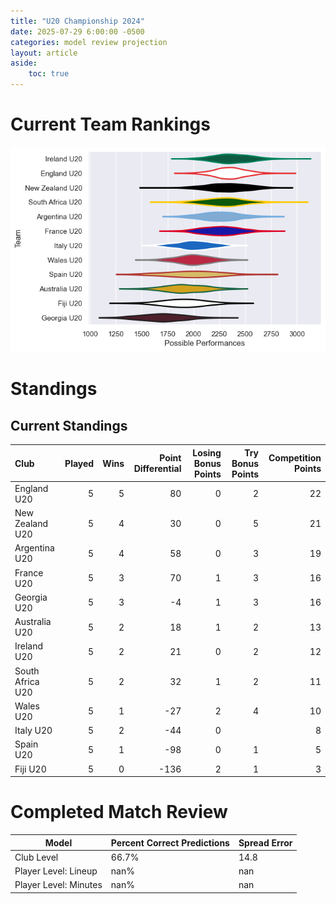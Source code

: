 ```yaml
---  
title: "U20 Championship 2024"  
date: 2025-07-29 6:00:00 -0500  
categories: model review projection  
layout: article  
aside:  
    toc: true  
---
```

# Current Team Rankings


![Club Rankings](plots/rankings_U20_Championship_2024.png)
# Standings

## Current Standings


| Club             |   Played |   Wins |   Point Differential |   Losing Bonus Points |   Try Bonus Points |   Competition Points |
|:-----------------|---------:|-------:|---------------------:|----------------------:|-------------------:|---------------------:|
| England U20      |        5 |      5 |                   80 |                     0 |                  2 |                   22 |
| New Zealand U20  |        5 |      4 |                   30 |                     0 |                  5 |                   21 |
| Argentina U20    |        5 |      4 |                   58 |                     0 |                  3 |                   19 |
| France U20       |        5 |      3 |                   70 |                     1 |                  3 |                   16 |
| Georgia U20      |        5 |      3 |                   -4 |                     1 |                  3 |                   16 |
| Australia U20    |        5 |      2 |                   18 |                     1 |                  2 |                   13 |
| Ireland U20      |        5 |      2 |                   21 |                     0 |                  2 |                   12 |
| South Africa U20 |        5 |      2 |                   32 |                     1 |                  2 |                   11 |
| Wales U20        |        5 |      1 |                  -27 |                     2 |                  4 |                   10 |
| Italy U20        |        5 |      2 |                  -44 |                     0 |                    |                    8 |
| Spain U20        |        5 |      1 |                  -98 |                     0 |                  1 |                    5 |
| Fiji U20         |        5 |      0 |                 -136 |                     2 |                  1 |                    3 |



# Completed Match Review


| Model | Percent Correct Predictions | Spread Error |
| ------ | ------ | ------ |
| Club Level | 66.7% | 14.8 |
| Player Level: Lineup | nan% | nan |
| Player Level: Minutes | nan% | nan |

